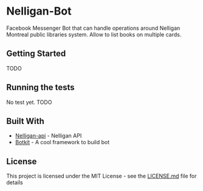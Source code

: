 # Nelligan-Bot

Facebook Messenger Bot that can handle operations around Nelligan Montreal
public libraries system. Allow to list books on multiple cards.

## Getting Started

TODO

## Running the tests

No test yet. TODO

## Built With

* [Nelligan-api](https://github.com/bobman38/nelligan-api) - Nelligan API
* [Botkit](https://botkit.ai/) - A cool framework to build bot


## License

This project is licensed under the MIT License - see the [LICENSE.md](LICENSE.md) file for details

